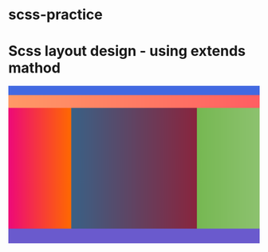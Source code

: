 # scss-practice
<h1>Scss layout design - using extends mathod</h1>
  <img src="img/layout design scss.png" alt="">
  
